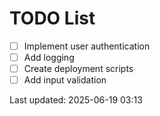 # TODO List

- [ ] Implement user authentication
- [ ] Add logging
- [ ] Create deployment scripts
- [ ] Add input validation

Last updated: 2025-06-19 03:13
